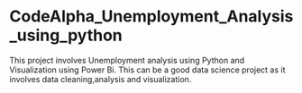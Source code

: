 # CodeAlpha_Unemployment_Analysis_using_python
This project involves Unemployment analysis using Python and Visualization using Power Bi. This can be a good data science project as it involves data cleaning,analysis and visualization.
